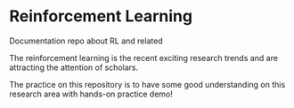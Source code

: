 # Reinforcement Learning
Documentation repo about RL and related



The reinforcement learning is the recent exciting research trends and are attracting the attention of scholars.



The practice on this repository is to have some good understanding on this research area with hands-on practice demo!
